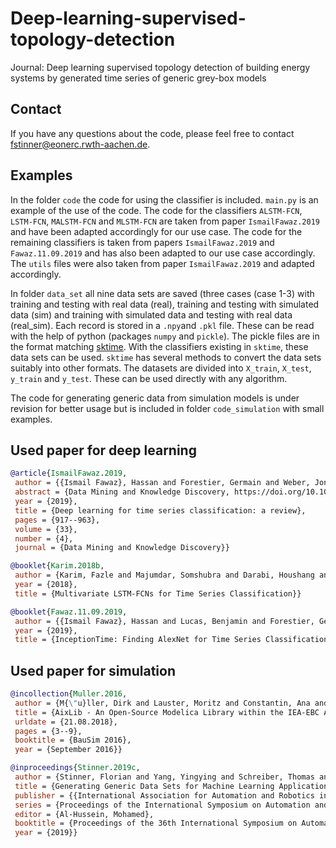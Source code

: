 # Deep-learning-supervised-topology-detection

Journal: Deep learning supervised topology detection of building energy systems by generated time series of generic grey-box models

## Contact

If you have any questions about the code, please feel free to contact fstinner@eonerc.rwth-aachen.de.

## Examples

In the folder `code` the code for using the classifier is included. `main.py` is an example of the use of the code. The code for the classifiers `ALSTM-FCN`, `LSTM-FCN`, `MALSTM-FCN` and `MLSTM-FCN` are taken from paper `IsmailFawaz.2019` and have been adapted accordingly for our use case.  The code for the remaining classifiers is taken from papers `IsmailFawaz.2019` and `Fawaz.11.09.2019` and has also been adapted to our use case accordingly. The `utils` files were also taken from paper `IsmailFawaz.2019` and adapted accordingly.

In folder `data_set` all nine data sets are saved (three cases (case 1-3) with training and testing with real data (real), training and testing with simulated data (sim) and training with simulated data and testing with real data (real_sim). Each record is stored in a `.npy`and `.pkl` file. These can be read with the help of python (packages `numpy` and `pickle`). The pickle files are in the format matching [sktime](https://www.sktime.org/). With the classifiers existing in `sktime`, these data sets can be used. `sktime` has several methods to convert the data sets suitably into other formats. The datasets are divided into `X_train`, `X_test`, `y_train` and `y_test`. These can be used directly with any algorithm.

The code for generating generic data from simulation models is under revision for better usage but is included in folder `code_simulation` with small examples.

## Used paper for deep learning

```bibtex
@article{IsmailFawaz.2019,
 author = {{Ismail Fawaz}, Hassan and Forestier, Germain and Weber, Jonathan and Idoumghar, Lhassane and Muller, Pierre-Alain},
 abstract = {Data Mining and Knowledge Discovery, https://doi.org/10.1007/s10618-019-00619-1},
 year = {2019},
 title = {Deep learning for time series classification: a review},
 pages = {917--963},
 volume = {33},
 number = {4},
 journal = {Data Mining and Knowledge Discovery}}
```

```bibtex
@booklet{Karim.2018b,
 author = {Karim, Fazle and Majumdar, Somshubra and Darabi, Houshang and Harford, Samuel},
 year = {2018},
 title = {Multivariate LSTM-FCNs for Time Series Classification}}
```

```bibtex
@booklet{Fawaz.11.09.2019,
 author = {{Ismail Fawaz}, Hassan and Lucas, Benjamin and Forestier, Germain and Pelletier, Charlotte and Schmidt, Daniel F. and Weber, Jonathan and Webb, Geoffrey I. and Idoumghar, Lhassane and Muller, Pierre-Alain and Petitjean, Fran{\c{c}}ois},
 year = {2019},
 title = {InceptionTime: Finding AlexNet for Time Series Classification}}
```

## Used paper for simulation

```bibtex
@incollection{Muller.2016,
 author = {M{\"u}ller, Dirk and Lauster, Moritz and Constantin, Ana and Fuchs, Marcus and Remmen, Peter},
 title = {AixLib - An Open-Source Modelica Library within the IEA-EBC Annex 60 Framework},
 urldate = {21.08.2018},
 pages = {3--9},
 booktitle = {BauSim 2016},
 year = {September 2016}}
```

```bibtex
@inproceedings{Stinner.2019c,
 author = {Stinner, Florian and Yang, Yingying and Schreiber, Thomas and Bode, Gerrit and Baranski, Marc and M{\"u}ller, Dirk},
 title = {Generating Generic Data Sets for Machine Learning Applications in Building Services Using Standardized Time Series Data},
 publisher = {{International Association for Automation and Robotics in Construction (IAARC)}},
 series = {Proceedings of the International Symposium on Automation and Robotics in Construction (IAARC)},
 editor = {Al-Hussein, Mohamed},
 booktitle = {Proceedings of the 36th International Symposium on Automation and Robotics in Construction (ISARC)},
 year = {2019}}
```
